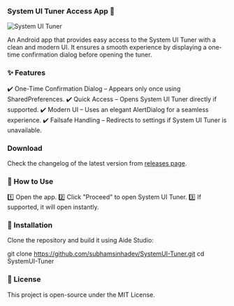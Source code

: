 
### System UI Tuner Access App 🚀
![System UI Tuner ]()


An Android app that provides easy access to the System UI Tuner with a clean and modern UI. It ensures a smooth experience by displaying a one-time confirmation dialog before opening the tuner.

### ✨ Features

✔️ One-Time Confirmation Dialog – Appears only once using SharedPreferences.
✔️ Quick Access – Opens System UI Tuner directly if supported.
✔️ Modern UI – Uses an elegant AlertDialog for a seamless experience.
✔️ Failsafe Handling – Redirects to settings if System UI Tuner is unavailable.
### Download
Check the changelog of the latest version from [releases page](https://github.com/subhamsinhadev/SystemUI-Tuner/releases).
### 🚀 How to Use

1️⃣ Open the app.
2️⃣ Click "Proceed" to open System UI Tuner.
3️⃣ If supported, it will open instantly.

###  🔧 Installation

Clone the repository and build it using Aide Studio:

git clone https://github.com/subhamsinhadev/SystemUI-Tuner.git
cd SystemUI-Tuner

###  📜 License

This project is open-source under the MIT License.


